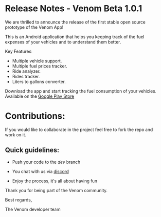 # Release Notes - Venom Beta 1.0.1
We are thrilled to announce the release of the first stable open source prototype of the Venom App!

This is an Android application that helps you keeping track of the fuel expenses of your vehicles and to understand them better.

Key Features:

- Multiple vehicle support.
- Multiple fuel prices tracker.
- Ride analyzer.
- Rides tracker.
- Liters to gallons converter.

Download the app and start tracking the fuel consumption of your vehicles. Available on the [Google Play Store](https://play.google.com/store/apps/details?id=com.host2077.venom)

# Contributions: 

If you would like to collaborate in the project feel free to fork the repo and work on it. 

## Quick guidelines:

- Push your code to the _dev_ branch
  
- You chat with us via [discord](https://discord.com/invite/M4wTh36A3N)

- Enjoy the process, it's all about having fun

Thank you for being part of the Venom community. 

Best regards,

The Venom developer team
